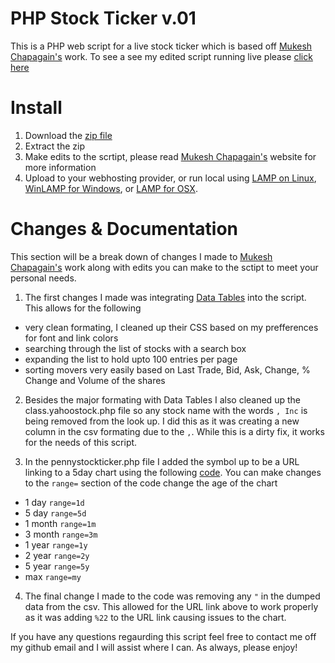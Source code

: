 # PHP Stock Ticker v.01
This is a PHP web script for a live stock ticker which is based off [Mukesh Chapagain's](http://blog.chapagain.com.np/php-how-to-get-stock-quote-data-from-yahoo-finance-complete-code-and-tutorial/) work. To see a see my edited script running live please [click here](http://jt.bmsd.us/)


# Install
1. Download the [zip file](https://github.com/g60madman/php-stock-ticker/archive/master.zip)
2. Extract the zip
3. Make edits to the scrtipt,  please read [Mukesh Chapagain's](http://blog.chapagain.com.np/php-how-to-get-stock-quote-data-from-yahoo-finance-complete-code-and-tutorial/) website for more information
4. Upload to your webhosting provider, or run local using [LAMP on Linux](https://bitnami.com/stack/lamp/installer), [WinLAMP for Windows](http://winlamp.sourceforge.net/), or [LAMP for OSX](http://jason.pureconcepts.net/2012/10/install-apache-php-mysql-mac-os-x/).

# Changes & Documentation
This section will be a break down of changes I made to [Mukesh Chapagain's](http://blog.chapagain.com.np/php-how-to-get-stock-quote-data-from-yahoo-finance-complete-code-and-tutorial/) work along with edits you can make to the sctipt to meet your personal needs.

1. The first changes I made was integrating [Data Tables](http://www.datatables.net/) into the script. This allows for the following
  - very clean formating, I cleaned up their CSS based on my prefferences for font and link colors
  - searching through the list of stocks with a search box
  - expanding the list to hold upto 100 entries per page
  - sorting movers very easily based on Last Trade, Bid, Ask, Change, % Change and Volume of the shares

2. Besides the major formating with Data Tables I also cleaned up the class.yahoostock.php file so any stock name with the words  `, Inc` is being removed from the look up. I did this as it was creating a new column in the csv formating due to the `,`. While this is a dirty fix, it works for the needs of this script.

3. In the pennystockticker.php file I added the symbol up to be a URL linking to a 5day chart using the following [code](https://github.com/g60madman/php-stock-ticker/blob/master/pennystockticker.php#L97). You can make changes to the `range=` section of the code change the age of the chart
  - 1 day `range=1d`
  - 5 day `range=5d`
  - 1 month `range=1m`
  - 3 month `range=3m`
  - 1 year `range=1y`
  - 2 year `range=2y`
  - 5 year `range=5y`
  - max `range=my`

4. The final change I made to the code was removing any `"` in the dumped data from the csv. This allowed for the URL link above to work properly as it was adding `%22` to the URL link causing issues to the chart.

If you have any questions regaurding this script feel free to contact me off my github email and I will assist where I can. As always, please enjoy!
